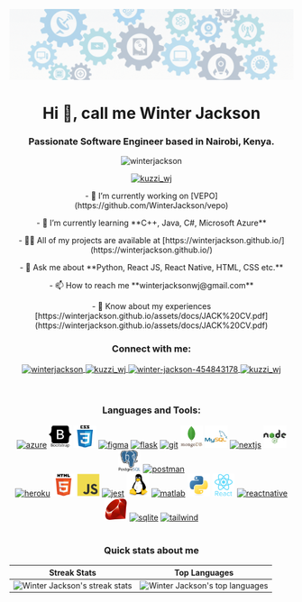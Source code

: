 ![any alternative text you want ](./vepo.gif)

<h1 align="center">Hi 👋, call me Winter Jackson</h1>
<h3 align="center">Passionate Software Engineer based in Nairobi, Kenya.</h3>

<p align="center"> <img src="https://komarev.com/ghpvc/?username=winterjackson&label=Profile%20views&color=0e75b6&style=flat" alt="winterjackson" /> </p>

<p align="center"> <a href="https://twitter.com/kuzzi_wj" target="blank"><img src="https://img.shields.io/twitter/follow/kuzzi_wj?logo=twitter&style=for-the-badge" alt="kuzzi_wj" /></a> </p>

<p align="center">- 🔭 I’m currently working on [VEPO](https://github.com/WinterJackson/vepo)</p>

<p align="center">- 🌱 I’m currently learning **C++, Java, C#, Microsoft Azure**</p>

<p align="center">- 👨‍💻 All of my projects are available at [https://winterjackson.github.io/](https://winterjackson.github.io/)</p>

<p align="center">- 💬 Ask me about **Python, React JS, React Native, HTML, CSS etc.**</p>

<p align="center">- 📫 How to reach me **winterjacksonwj@gmail.com**</p>

<p align="center">- 📄 Know about my experiences [https://winterjackson.github.io/assets/docs/JACK%20CV.pdf](https://winterjackson.github.io/assets/docs/JACK%20CV.pdf)</p>

<h3 align="center">Connect with me:</h3>
<p align="center">
    <a href="https://dev.to/winterjackson" target="_blank" rel="noopener noreferrer">
        <img align="center" src="https://raw.githubusercontent.com/rahuldkjain/github-profile-readme-generator/master/src/images/icons/Social/devto.svg" alt="winterjackson" height="30" width="40" />
    </a>
    <a href="https://twitter.com/kuzzi_wj" target="_blank" rel="noopener noreferrer">
        <img align="center" src="https://raw.githubusercontent.com/rahuldkjain/github-profile-readme-generator/master/src/images/icons/Social/twitter.svg" alt="kuzzi_wj" height="30" width="40" />
    </a>
    <a href="https://linkedin.com/in/winter-jackson-454843178" target="_blank" rel="noopener noreferrer">
        <img align="center" src="https://raw.githubusercontent.com/rahuldkjain/github-profile-readme-generator/master/src/images/icons/Social/linked-in-alt.svg" alt="winter-jackson-454843178" height="30" width="40" />
    </a>
    <a href="https://instagram.com/kuzzi_wj" target="_blank" rel="noopener noreferrer">
        <img align="center" src="https://raw.githubusercontent.com/rahuldkjain/github-profile-readme-generator/master/src/images/icons/Social/instagram.svg" alt="kuzzi_wj" height="30" width="40" />
    </a>
</p>

<br>
<h3 align="center">Languages and Tools:</h3>
<div align="center">
    <a href="https://azure.microsoft.com/en-in/" target="_blank" rel="noreferrer"><img src="https://www.vectorlogo.zone/logos/microsoft_azure/microsoft_azure-icon.svg" alt="azure" width="40" height="40"/></a>
    <a href="https://getbootstrap.com" target="_blank" rel="noreferrer"><img src="https://raw.githubusercontent.com/devicons/devicon/master/icons/bootstrap/bootstrap-plain-wordmark.svg" alt="bootstrap" width="40" height="40"/></a>
    <a href="https://www.w3schools.com/css/" target="_blank" rel="noreferrer"><img src="https://raw.githubusercontent.com/devicons/devicon/master/icons/css3/css3-original-wordmark.svg" alt="css3" width="40" height="40"/></a>
    <a href="https://www.figma.com/" target="_blank" rel="noreferrer"><img src="https://www.vectorlogo.zone/logos/figma/figma-icon.svg" alt="figma" width="40" height="40"/></a>
    <a href="https://flask.palletsprojects.com/" target="_blank" rel="noreferrer"><img src="https://www.vectorlogo.zone/logos/pocoo_flask/pocoo_flask-icon.svg" alt="flask" width="40" height="40"/></a>
    <a href="https://git-scm.com/" target="_blank" rel="noreferrer"><img src="https://www.vectorlogo.zone/logos/git-scm/git-scm-icon.svg" alt="git" width="40" height="40"/></a>
    <a href="https://www.mongodb.com/" target="_blank" rel="noreferrer"><img src="https://raw.githubusercontent.com/devicons/devicon/master/icons/mongodb/mongodb-original-wordmark.svg" alt="mongodb" width="40" height="40"/></a>
    <a href="https://www.mysql.com/" target="_blank" rel="noreferrer"><img src="https://raw.githubusercontent.com/devicons/devicon/master/icons/mysql/mysql-original-wordmark.svg" alt="mysql" width="40" height="40"/></a>
    <a href="https://nextjs.org/" target="_blank" rel="noreferrer"><img src="https://cdn.worldvectorlogo.com/logos/nextjs-2.svg" alt="nextjs" width="40" height="40"/></a>
    <a href="https://nodejs.org" target="_blank" rel="noreferrer"><img src="https://raw.githubusercontent.com/devicons/devicon/master/icons/nodejs/nodejs-original-wordmark.svg" alt="nodejs" width="40" height="40"/></a>
    <a href="https://www.postgresql.org" target="_blank" rel="noreferrer"><img src="https://raw.githubusercontent.com/devicons/devicon/master/icons/postgresql/postgresql-original-wordmark.svg" alt="postgresql" width="40" height="40"/></a>
    <a href="https://postman.com" target="_blank" rel="noreferrer"><img src="https://www.vectorlogo.zone/logos/getpostman/getpostman-icon.svg" alt="postman" width="40" height="40"/></a>
</div>
<div align="center">
    <a href="https://heroku.com" target="_blank" rel="noreferrer"><img src="https://www.vectorlogo.zone/logos/heroku/heroku-icon.svg" alt="heroku" width="40" height="40"/></a>
    <a href="https://www.w3.org/html/" target="_blank" rel="noreferrer"><img src="https://raw.githubusercontent.com/devicons/devicon/master/icons/html5/html5-original-wordmark.svg" alt="html5" width="40" height="40"/></a>
    <a href="https://developer.mozilla.org/en-US/docs/Web/JavaScript" target="_blank" rel="noreferrer"><img src="https://raw.githubusercontent.com/devicons/devicon/master/icons/javascript/javascript-original.svg" alt="javascript" width="40" height="40"/></a>
    <a href="https://jestjs.io" target="_blank" rel="noreferrer"><img src="https://www.vectorlogo.zone/logos/jestjsio/jestjsio-icon.svg" alt="jest" width="40" height="40"/></a>
    <a href="https://www.linux.org/" target="_blank" rel="noreferrer"><img src="https://raw.githubusercontent.com/devicons/devicon/master/icons/linux/linux-original.svg" alt="linux" width="40" height="40"/></a>
    <a href="https://www.mathworks.com/" target="_blank" rel="noreferrer"><img src="https://upload.wikimedia.org/wikipedia/commons/2/21/Matlab_Logo.png" alt="matlab" width="40" height="40"/></a>
    <a href="https://www.python.org" target="_blank" rel="noreferrer"><img src="https://raw.githubusercontent.com/devicons/devicon/master/icons/python/python-original.svg" alt="python" width="40" height="40"/></a>
    <a href="https://reactjs.org/" target="_blank" rel="noreferrer"><img src="https://raw.githubusercontent.com/devicons/devicon/master/icons/react/react-original-wordmark.svg" alt="react" width="40" height="40"/></a>
    <a href="https://reactnative.dev/" target="_blank" rel="noreferrer"><img src="https://reactnative.dev/img/header_logo.svg" alt="reactnative" width="40" height="40"/></a>
    <a href="https://www.ruby-lang.org/en/" target="_blank" rel="noreferrer"><img src="https://raw.githubusercontent.com/devicons/devicon/master/icons/ruby/ruby-original.svg" alt="ruby" width="40" height="40"/></a>
    <a href="https://www.sqlite.org/" target="_blank" rel="noreferrer"><img src="https://www.vectorlogo.zone/logos/sqlite/sqlite-icon.svg" alt="sqlite" width="40" height="40"/></a>
    <a href="https://tailwindcss.com/" target="_blank" rel="noreferrer"><img src="https://www.vectorlogo.zone/logos/tailwindcss/tailwindcss-icon.svg" alt="tailwind" width="40" height="40"/></a>
</div>
<br>
<div align="center">

### Quick stats about me
| Streak Stats | Top Languages |
| --- | --- |
| ![Winter Jackson's streak stats](https://github-readme-streak-stats.herokuapp.com/?user=winterjackson&title_color=f6c32c&icon_color=f6c32c&text_color=9f9f9f&bg_color=151515) | ![Winter Jackson's top languages](https://github-readme-stats.vercel.app/api/top-langs?username=winterjackson&show_icons=true&locale=en&layout=compact) |

</div>





